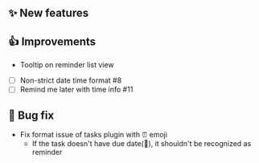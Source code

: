 ## ✨ New features


## 👍 Improvements

- Tooltip on reminder list view

- [ ] Non-strict date time format #8
- [ ] Remind me later with time info #11

## 🐛 Bug fix

- Fix format issue of tasks plugin with ⏰ emoji
    - If the task doesn't have due date(📅), it shouldn't be recognized as reminder